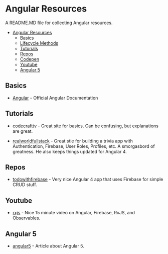 # Angular Resources
A README.MD file for collecting Angular resources.


* [Angular Resources](#angular-resources)
  * [Basics](#basics)
  * [Lifecycle Methods](#lifecycle-methods)
  * [Tutorials](#tutorials)
  * [Repos](#repositories)  
  * [Codepen](#codepen)
  * [Youtube](#youtube)
  * [Angular 5](#angular5)
  

## Basics
* [Angular](https://angular.io) - Official Angular Documentation

## Tutorials
* [codecrafttv](https://codecraft.tv/courses/angular/quickstart/overview/) - Great site for basics. Can be confusing, but explanations are great.

* [realworldfullstack](https://blog.realworldfullstack.io/real-world-angular-part-1-not-another-todo-list-c2ea5020f944) - Great stie for building a trivia app with Authentication, Firebase, User Roles, Profiles, etc. A smorgasbord of greatness. He also keeps things updated for Angular 4.

## Repos
* [todowithfirebase](https://github.com/r-park/todo-angular-firebase) - Very nice Angular 4 app that uses Firebase for simple CRUD stuff.

## Youtube
* [rxjs](https://www.youtube.com/watch?v=2LCo926NFLI) - Nice 15 minute video on Angular, Firebase, RxJS, and Observables.

## Angular 5
* [angular5](https://www.infoworld.com/article/3213244/javascript/whats-new-in-angular-5-easier-progressive-web-apps.html) - Article about Angular 5.

